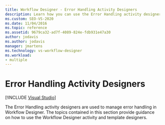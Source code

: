 ```yaml
---
title: Workflow Designer - Error Handling Activity Designers
description: Learn how you can use the Error Handling activity designers to manage error handling in Workflow Designer.
ms.custom: SEO-VS-2020
ms.date: 11/04/2016
ms.topic: reference
ms.assetid: 9679ca32-ad7f-4089-824e-fdb931e47a30
author: jodavis
ms.author: jodavis
manager: jmartens
ms.technology: vs-workflow-designer
ms.workload:
- multiple
---
```

# Error Handling Activity Designers

 [!INCLUDE [Visual Studio](~/includes/applies-to-version/vs-windows-only.md)]

The Error Handling activity designers are used to manage error handling in Workflow Designer. The topics contained in this section provide guidance on how to use the Workflow Designer activity and template designers.
